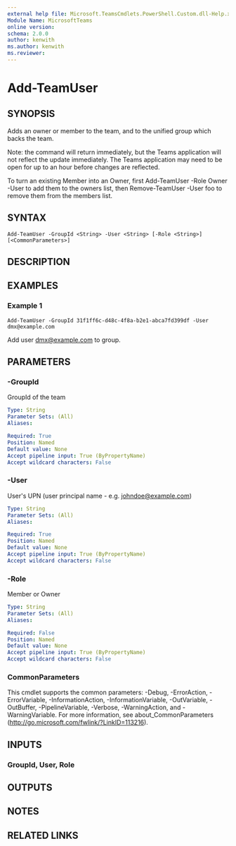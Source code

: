 ```yaml
---
external help file: Microsoft.TeamsCmdlets.PowerShell.Custom.dll-Help.xml
Module Name: MicrosoftTeams
online version:
schema: 2.0.0
author: kenwith
ms.author: kenwith
ms.reviewer:
---
```


# Add-TeamUser

## SYNOPSIS
Adds an owner or member to the team,  and to the unified group which backs the team.

Note: the command will return immediately, but the Teams application will not reflect the update immediately. 
The Teams application may need to be open for up to an hour before changes are reflected.

To turn an existing Member into an Owner,  first Add-TeamUser -Role Owner -User to add them to the owners list, then Remove-TeamUser -User foo to remove them from the members list.

## SYNTAX

```
Add-TeamUser -GroupId <String> -User <String> [-Role <String>] [<CommonParameters>]
```

## DESCRIPTION

## EXAMPLES

### Example 1
```
Add-TeamUser -GroupId 31f1ff6c-d48c-4f8a-b2e1-abca7fd399df -User dmx@example.com
```

Add user dmx@example.com to group.

## PARAMETERS

### -GroupId
GroupId of the team

```yaml
Type: String
Parameter Sets: (All)
Aliases:

Required: True
Position: Named
Default value: None
Accept pipeline input: True (ByPropertyName)
Accept wildcard characters: False
```

### -User
User's UPN (user principal name - e.g.
johndoe@example.com)

```yaml
Type: String
Parameter Sets: (All)
Aliases:

Required: True
Position: Named
Default value: None
Accept pipeline input: True (ByPropertyName)
Accept wildcard characters: False
```

### -Role
Member or Owner

```yaml
Type: String
Parameter Sets: (All)
Aliases:

Required: False
Position: Named
Default value: None
Accept pipeline input: True (ByPropertyName)
Accept wildcard characters: False
```

### CommonParameters
This cmdlet supports the common parameters: -Debug, -ErrorAction, -ErrorVariable, -InformationAction, -InformationVariable, -OutVariable, -OutBuffer, -PipelineVariable, -Verbose, -WarningAction, and -WarningVariable.
For more information, see about_CommonParameters (http://go.microsoft.com/fwlink/?LinkID=113216).

## INPUTS

### GroupId, User, Role

## OUTPUTS

## NOTES

## RELATED LINKS
